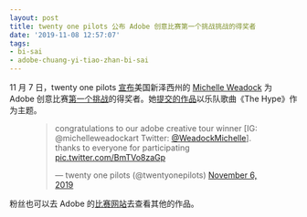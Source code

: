```yaml
---
layout: post
title: twenty one pilots 公布 Adobe 创意比赛第一个挑战挑战的得奖者
date: '2019-11-08 12:57:07'
tags:
- bi-sai
- adobe-chuang-yi-tiao-zhan-bi-sai
---
```


11 月 7 日，twenty one pilots [宣布](https://twitter.com/twentyonepilots/status/1192219225844310016)美国新泽西州的 [Michelle Weadock](https://www.instagram.com/michelleweadockart/) 为 Adobe 创意比赛[第一个挑战](/adobe-announces-twenty-one-pilots-creative-tour-contest/)的得奖者。她[提交的作品](https://www.instagram.com/p/B0ZJhllBv5f/)以乐队歌曲《The Hype》作为主题。

<figure class="kg-card kg-embed-card"><blockquote class="twitter-tweet">
<p lang="en" dir="ltr">congratulations to our adobe creative tour winner [IG: @michelleweadockart Twitter: <a href="https://twitter.com/WeadockMichelle?ref_src=twsrc%5Etfw">@WeadockMichelle</a>]. thanks to everyone for participating <a href="https://t.co/BmTVo8zaGp">pic.twitter.com/BmTVo8zaGp</a></p>— twenty one pilots (@twentyonepilots) <a href="https://twitter.com/twentyonepilots/status/1192219225844310016?ref_src=twsrc%5Etfw">November 6, 2019</a>
</blockquote>
<script async src="https://platform.twitter.com/widgets.js" charset="utf-8"></script>
</figure>

粉丝也可以去 Adobe 的[比赛网站](https://adobecreativetour.hvnln.com/challenges/top/)去查看其他的作品。

